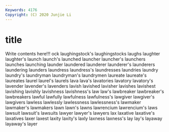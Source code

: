 ```yaml
---
Keywords: 4176
Copyright: (C) 2020 Junjie Li
---
```


# title

Write contents here!!!
ock 
laughingstock's 
laughingstocks 
laughs 
laughter 
laughter's 
launch
launch's 
launched 
launcher 
launcher's 
launchers 
launches 
launching 
launder 
laundered 
launderer
launderer's 
launderers 
laundering 
launders 
laundress 
laundress's 
laundresses 
laundries 
laundry 
laundry's
laundryman 
laundryman's 
laundrymen 
laureate 
laureate's 
laureates 
laurel 
laurel's 
laurels 
lava
lava's 
lavatories 
lavatory 
lavatory's 
lavender 
lavender's 
lavenders 
lavish 
lavished 
lavisher
lavishes 
lavishest 
lavishing 
lavishly 
lavishness 
lavishness's 
law 
law's 
lawbreaker 
lawbreaker's
lawbreakers 
lawful 
lawfully 
lawfulness 
lawfulness's 
lawgiver 
lawgiver's 
lawgivers 
lawless 
lawlessly
lawlessness 
lawlessness's 
lawmaker 
lawmaker's 
lawmakers 
lawn 
lawn's 
lawns 
lawrencium 
lawrencium's
laws 
lawsuit 
lawsuit's 
lawsuits 
lawyer 
lawyer's 
lawyers 
lax 
laxative 
laxative's
laxatives 
laxer 
laxest 
laxity 
laxity's 
laxly 
laxness 
laxness's 
lay 
lay's
layaway 
layaway's 
layer 
